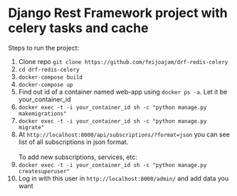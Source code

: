 # Django Rest Framework project with celery tasks and cache

Steps to run the project: 

1. Clone repo `git clone https://github.com/feijoajam/drf-redis-celery`
2. `cd drf-redis-celery`
3. `docker-compose build`
4. `docker-compose up`
5. Find out id of a container named web-app using `docker ps -a`. Let it be your_container_id
6. `docker exec -t -i your_container_id sh -c "python manage.py makemigrations"`
7. `docker exec -t -i your_container_id sh -c "python manage.py migrate"`
8. At `http://localhost:8000/api/subscriptions/?format=json` you can see list of all subscriptions in json format. <br /><br />
To add new subscriptions, services, etc:
9. `docker exec -t -i your_container_id sh -c "python manage.py createsuperuser"`
10. Log in with this user in `http://localhost:8000/admin/` and add data you want
